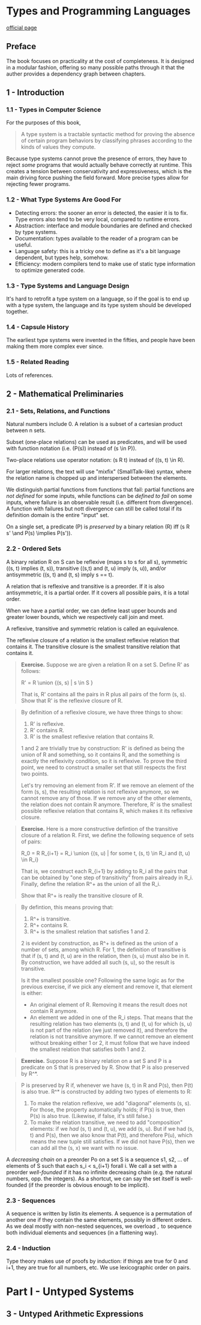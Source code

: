 # Types and Programming Languages

[official page](https://www.cis.upenn.edu/~bcpierce/tapl/)

## Preface

The book focuses on practicality at the cost of completeness. It is designed in
a modular fashion, offering so many possible paths through it that the auther
provides a dependency graph between chapters.

## 1 - Introduction

### 1.1 - Types in Computer Science

For the purposes of this book,

> A type system is a tractable syntactic method for proving the absence of
> certain program behaviors by classifying phrases according to the kinds of
> values they compute.

Because type systems cannot prove the presence of errors, they have to reject
_some_ programs that would actually behave correctly at runtime. This creates a
tension between conservativity and expressiveness, which is the main driving
force pushing the field forward. More precise types allow for rejecting fewer
programs.

### 1.2 - What Type Systems Are Good For

- Detecting errors: the sooner an error is detected, the easier it is to fix.
  Type errors also tend to be very local, compared to runtime errors.
- Abstraction: interface and module boundaries are defined and checked by type
  systems.
- Documentation: types available to the reader of a program can be useful.
- Language safety: this is a tricky one to define as it's a bit language
  dependent, but types help, somehow.
- Efficiency: modern compilers tend to make use of static type information to
  optimize generated code.

### 1.3 - Type Systems and Language Design

It's hard to retrofit a type system on a language, so if the goal is to end up
with a type system, the language and its type system should be developed
together.

### 1.4 - Capsule History

The earliest type systems were invented in the fifties, and people have been
making them more complex ever since.

### 1.5 - Related Reading

Lots of references.

## 2 - Mathematical Preliminaries

### 2.1 - Sets, Relations, and Functions

Natural numbers include 0. A relation is a subset of a cartesian product
between n sets.

Subset (one-place relations) can be used as predicates, and will be used with
function notation (i.e. \(P(s)\) instead of \(s \in P\)).

Two-place relations use operator notation: \(s R t\) instead of \((s, t) \in
R\).

For larger relations, the text will use "mixfix" (SmallTalk-like) syntax, where
the relation name is chopped up and interspersed between the elements.

We distinguish partial functions from functions that fail: partial functions
are _not defined_ for some inputs, while functions can be _defined to fail_ on
some inputs, where failure is an observable result (i.e. different from
divergence). A function with failures but nott divergence can still be called
total if its definition domain is the entire "input" set.

On a single set, a predicate \(P\) is _preserved_ by a binary relation \(R\)
iff \(s R s' \and P(s) \implies P(s')\).

### 2.2 - Ordered Sets

A binary relation R on S can be reflexive (maps s to s for all s), symmetric
((s, t) implies (t, s)), transitive ((s,t) and (t, u) imply (s, u)), and/or
antisymmetric ((s, t) and (t, s) imply s == t).

A relation that is reflexive and transitive is a preorder. If it is also
antisymmetric, it is a partial order. If it covers all possible pairs, it is a
total order.

When we have a partial order, we can define least upper bounds and greater
lower bounds, which we respectively call join and meet.

A reflexive, transitive and symmetric relation is called an equivalence.

The reflexive closure of a relation is the smallest reflexive relation that
contains it. The transitive closure is the smallest transitive relation that
contains it.

> **Exercise.** Suppose we are given a relation R on a set S. Define R' as
> follows:
>
> R' = R \union {(s, s) | s \in S }
>
> That is, R' contains all the pairs in R plus all pairs of the form (s, s).
> Show that R' is the reflexive closure of R.

> By definition of a reflexive closure, we have three things to show:
>
> 1. R' is reflexive.
> 2. R' contains R.
> 3. R' is the smallest reflexive relation that contains R.
>
> 1 and 2 are trivially true by construction: R' is defined as being the union
> of R and something, so it contains R, and the something is exactly the
> reflexivity condition, so it is reflexive. To prove the third point, we need
> to construct a smaller set that still respects the first two points.
>
> Let's try removing an element from R'. If we remove an element of the form
> (s, s), the resulting relation is not reflexive anymore, so we cannot remove
> any of those. If we remove any of the other elements, the relation does not
> contain R anymore. Therefore, R' is the smallest possible reflexive relation
> that contains R, which makes it its reflexive closure.

> **Exercise.** Here is a more constructive defintion of the transitive closure
> of a relation R. First, we define the following sequence of sets of pairs:
>
> R\_0 = R
> R\_{i+1} = R\_i \union {(s, u) | for some t, (s, t) \in R\_i and (t, u) \in R\_i}
>
> That is, we construct each R\_{i+1} by adding to R\_i all the pairs that can
> be obtained by "one step of transitivity" from pairs already in R\_i.
> Finally, define the relation R^+ as the union of all the R\_i.
>
> Show that R^+ is really the transitive closure of R.

> By defintion, this means proving that:
> 1. R^+ is transitive.
> 2. R^+ contains R.
> 3. R^+ is the smallest relation that satisfies 1 and 2.
>
> 2 is evident by construction, as R^+ is defined as the union of a number of
> sets, among which R. For 1, the definition of transitive is that if (s, t)
> and (t, u) are in the relation, then (s, u) must also be in it. By
> construction, we have added all such (s, u), so the result is transitive.
>
> Is it the smallest possible one? Following the same logic as for the previous
> exercise, if we pick any element and remove it, that element is either:
> - An original element of R. Removing it means the result does not contain R
>   anymore.
> - An element we added in one of the R\_i steps. That means that the resulting
>   relation has two elements (s, t) and (t, u) for which (s, u) is not part of
>   the relation (we just removed it), and therefore the relation is not
>   transitive anymore.
> If we cannot remove an element without breaking either 1 or 2, it must follow
> that we have indeed the smallest relation that satisfies both 1 and 2.

> **Exercise.** Suppose R is a binary relation on a set S and P is a predicate
> on S that is preserved by R. Show that P is also preserved by R^\*.

> P is preserved by R if, whenever we have (s, t) in R and P(s), then P(t) is
> also true. R^\* is constructed by adding two types of elements to R:
> 1. To make the relation reflexive, we add "diagonal" elements (s, s). For
>    those, the property automatically holds; if P(s) is true, then P(s) is
>    also true. (Likewise, if false, it's still false.)
> 2. To make the relation transitive, we need to add "composition" elements: if
>    we _had_ (s, t) and (t, u), we add (s, u). But if we had (s, t) and P(s),
>    then we also know that P(t), and therefore P(u), which means the new tuple
>    still satisfies. If we did not have P(s), then we can add all the (s, x)
>    we want with no issue.

A _decreasing chain_ on a preorder Po on a set S is a sequence s1, s2, ... of
elements of S such that each s\_i < s\_{i+1} forall i. We call a set with a
preorder _well-founded_ if it has no infinite decreasing chain (e.g. the
natural numbers, opp. the integers). As a shortcut, we can say the set itself
is well-founded (if the preorder is obvious enough to be implicit).

### 2.3 - Sequences

A sequence is written by listin its elements. A sequence is a permutation of
another one if they contain the same elements, possibly in different orders. As
we deal mostly with non-nested sequences, we overload `,` to sequence both
individual elements and sequences (in a flattening way).

### 2.4 - Induction

Type theory makes use of proofs by induction: if things are true for 0 and i+1,
they are true for all numbers, etc. We use lexicographic order on pairs.

# Part I - Untyped Systems

## 3 - Untyped Arithmetic Expressions
